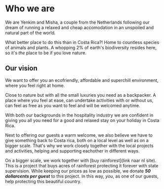 # Who we are
We are Yenkim and Misha, a couple from the Netherlands following our dream of running a relaxed and cheap accomodation in an unspoiled and natural part of the world.

What better place to do this than in Costa Rica?! Home to countless species of animals and plants. A whopping 2% of earth's biodiversity resides here, so it's _the_ place to be if you love nature.

## Our vision
We want to offer you an ecofriendly, affordable and superchill environment, where you feel right at home.

Close to nature but with all the small luxuries you need as a backpacker. A place where you feel at ease, can undertake activities with or without us, can feel as free as you want to feel and will be welcomed anytime.

With both our backgrounds in the hospitality industry we are confident in giving you all you need for a good and relaxed stay on your holiday in Costa Rica.

Next to offering our guests a warm welcome, we also believe we have to give something back to Costa rica, both on a local level as well as on a bigger scale. That's why we work closely together with the local projects and activities, helping and supporting eachother in different ways.

On a bigger scale, we work together with [buy rainforest](link naar nl site). This is a project that buys acres of rainforest protecting it forever with state supervision. While keeping our prices as low as possible, we donate **_50 dollarcents per guest_** to this project. In this way, _you_, as one of our guests, help protecting this beautiful country.
